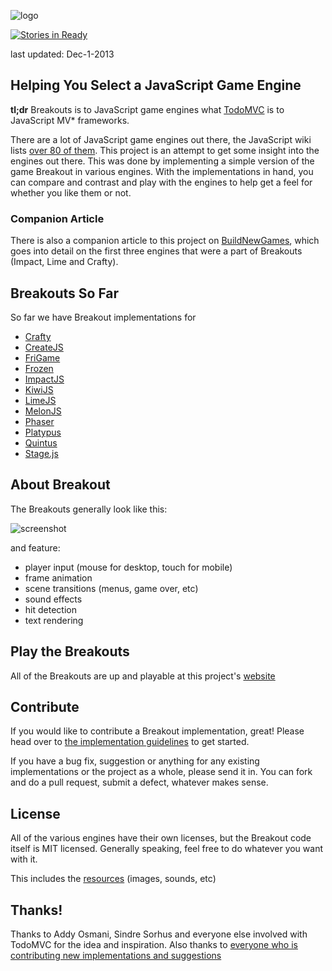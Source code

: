 ![logo](https://raw.github.com/city41/breakouts/master/logo.png)

[![Stories in Ready](https://badge.waffle.io/city41/breakouts.png)](http://waffle.io/city41/breakouts)

last updated: Dec-1-2013

## Helping You Select a JavaScript Game Engine

**tl;dr** Breakouts is to JavaScript game engines what [TodoMVC](http://todomvc.com) is to JavaScript MV\* frameworks.

There are a lot of JavaScript game engines out there, the JavaScript wiki lists [over 80 of them](https://github.com/bebraw/jswiki/wiki/Game-Engines). This project is an attempt to get some insight into the engines out there. This was done by implementing a simple version of the game Breakout in various engines. With the implementations in hand, you can compare and contrast and play with the engines to help get a feel for whether you like them or not.  

### Companion Article
There is also a companion article to this project on [BuildNewGames](http://buildnewgames.com/game-engine-comparison/), which goes into detail on the first
three engines that were a part of Breakouts (Impact, Lime and Crafty).

## Breakouts So Far

So far we have Breakout implementations for

* [Crafty](http://www.craftyjs.com)
* [CreateJS](http://www.createjs.com)
* [FriGame](http://frigame.org/)
* [Frozen](http://frozenjs.com/)
* [ImpactJS](http://www.impactjs.com)
* [KiwiJS](http://www.kiwijs.org)
* [LimeJS](http://www.limejs.com)
* [MelonJS](http://www.melonjs.org)
* [Phaser](http://phaser.io)
* [Platypus](http://github.com/PBS-KIDS/Platypus)
* [Quintus](http://html5quintus.com/)
* [Stage.js](http://piqnt.com/stage.js/)

## About Breakout

The Breakouts generally look like this:

![screenshot](https://raw.github.com/city41/breakouts/master/breakoutScreenshot.png)

and feature:

* player input (mouse for desktop, touch for mobile)
* frame animation
* scene transitions (menus, game over, etc)
* sound effects
* hit detection
* text rendering

## Play the Breakouts

All of the Breakouts are up and playable at this project's [website](http://jsbreakouts.org)

## Contribute

If you would like to contribute a Breakout implementation, great! Please head over to [the implementation guidelines](https://github.com/city41/breakouts/blob/master/ImplementationGuidelines.md) to get started.

If you have a bug fix, suggestion or anything for any existing implementations or the project as a whole, please send it in. You can fork and do a pull request, submit a defect, whatever makes sense.

## License

All of the various engines have their own licenses, but the Breakout code itself is MIT licensed. Generally speaking, feel free to do whatever you want with it.

This includes the [resources](https://github.com/city41/breakouts/tree/master/resources) (images, sounds, etc)

## Thanks!

Thanks to Addy Osmani, Sindre Sorhus and everyone else involved with TodoMVC for the idea and inspiration. Also thanks to [everyone who is contributing new implementations and suggestions](https://github.com/city41/breakouts/graphs/contributors)
